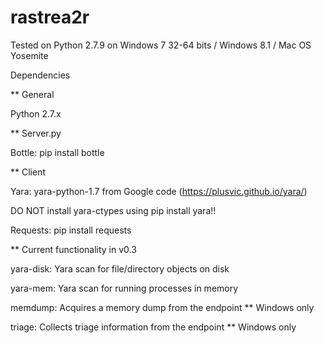 # rastrea2r

Tested on Python 2.7.9 on Windows 7 32-64 bits / Windows 8.1 / Mac OS Yosemite

Dependencies

** General

Python 2.7.x

** Server.py

Bottle: pip install bottle

** Client 

Yara: yara-python-1.7 from Google code (https://plusvic.github.io/yara/)

DO NOT install yara-ctypes using pip install yara!!

Requests: pip install requests

** Current functionality in v0.3

yara-disk: Yara scan for file/directory objects on disk

yara-mem: Yara scan for running processes in memory

memdump: Acquires a memory dump from the endpoint ** Windows only

triage: Collects triage information from the endpoint ** Windows only








